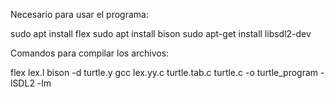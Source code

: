 Necesario para usar el programa:

sudo apt install flex
sudo apt install bison
sudo apt-get install libsdl2-dev

Comandos para compilar los archivos:

flex lex.l
bison -d turtle.y
gcc lex.yy.c turtle.tab.c turtle.c -o turtle_program -lSDL2 -lm